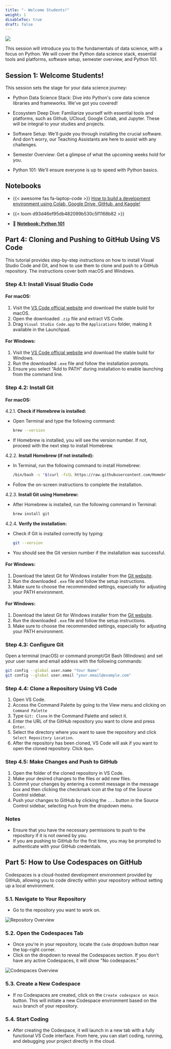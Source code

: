 ```yaml
---
title: "- Welcome Students!"
weight: 1
disableToc: true
draft: false
---
```


![](https://raw.githubusercontent.com/aaubs/ds-master/main/data/Images/Intro_BSD_M1.jpg)


This session will introduce you to the fundamentals of data science, with a focus on Python. We will cover the Python data science stack, essential tools and platforms, software setup, semester overview, and Python 101. 

## Session 1: Welcome Students!

This session sets the stage for your data science journey:

* Python Data Science Stack: Dive into Python's core data science libraries and frameworks. We've got you covered!

* Ecosystem Deep Dive: Familiarize yourself with essential tools and platforms, such as Github, UCloud, Google Colab, and Jupyter. These will be integral to your studies and projects.

* Software Setup: We'll guide you through installing the crucial software. And don't worry, our Teaching Assistants are here to assist with any challenges.

* Semester Overview: Get a glimpse of what the upcoming weeks hold for you.

* Python 101: We'll ensure everyone is up to speed with Python basics.


## Notebooks

* {{< awesome fas fa-laptop-code >}} [How to build a development environment using Colab, Google Drive, GitHub, and Kaggle!](https://colab.research.google.com/github/aaubs/ds-master/blob/main/notebooks/M1_Colab_GitHub_Drive_Kaggle_v2.ipynb)
* {{< loom d93d46ef95db482099b530c5f1168b82 >}} 

* 🚀 **[Notebook: Python 101](https://colab.research.google.com/github/aaubs/ds-master/blob/main/notebooks/M1-Python-101.ipynb)**

<!-- 
## Slides


{{<gslides src="https://docs.google.com/presentation/d/1FuYxsmobCmcxlUPui6_2uRAo1JHWuooSCM06NvbNL2c/edit#slide=id.g275bf9313ce_3_190">}} -->


## Part 4: Cloning and Pushing to GitHub Using VS Code

This tutorial provides step-by-step instructions on how to install Visual Studio Code and Git, and how to use them to clone and push to a GitHub repository. The instructions cover both macOS and Windows.

### Step 4.1: Install Visual Studio Code

#### For macOS:
1. Visit the [VS Code official website](https://code.visualstudio.com/) and download the stable build for macOS.
2. Open the downloaded `.zip` file and extract VS Code.
3. Drag `Visual Studio Code.app` to the `Applications` folder, making it available in the Launchpad.

#### For Windows:
1. Visit the [VS Code official website](https://code.visualstudio.com/) and download the stable build for Windows.
2. Run the downloaded `.exe` file and follow the installation prompts.
3. Ensure you select “Add to PATH” during installation to enable launching from the command line.

### Step 4.2: Install Git

#### For macOS:
4.2.1. **Check if Homebrew is installed:**
   - Open Terminal and type the following command:
     ```bash
     brew --version
     ```
   - If Homebrew is installed, you will see the version number. If not, proceed with the next step to install Homebrew.

4.2.2. **Install Homebrew (if not installed):**
   - In Terminal, run the following command to install Homebrew:
     ```bash
     /bin/bash -c "$(curl -fsSL https://raw.githubusercontent.com/Homebrew/install/HEAD/install.sh)"
     ```
   - Follow the on-screen instructions to complete the installation.

4.2.3. **Install Git using Homebrew:**
   - After Homebrew is installed, run the following command in Terminal:
     ```bash
     brew install git
     ```

4.2.4. **Verify the installation:**
   - Check if Git is installed correctly by typing:
     ```bash
     git --version
     ```
   - You should see the Git version number if the installation was successful.

#### For Windows:
1. Download the latest Git for Windows installer from the [Git website](https://git-scm.com/download/win).
2. Run the downloaded `.exe` file and follow the setup instructions.
3. Make sure to choose the recommended settings, especially for adjusting your PATH environment.

#### For Windows:
1. Download the latest Git for Windows installer from the [Git website](https://git-scm.com/download/win).
2. Run the downloaded `.exe` file and follow the setup instructions.
3. Make sure to choose the recommended settings, especially for adjusting your PATH environment.

### Step 4.3: Configure Git

Open a terminal (macOS) or command prompt/Git Bash (Windows) and set your user name and email address with the following commands:

```bash
git config --global user.name "Your Name"
git config --global user.email "your.email@example.com"
```

### Step 4.4: Clone a Repository Using VS Code

1. Open VS Code.
2. Access the Command Palette by going to the View menu and clicking on `Command Palette`
3. Type `Git: Clone` in the Command Palette and select it.
4. Enter the URL of the GitHub repository you want to clone and press `Enter`.
5. Select the directory where you want to save the repository and click `Select Repository Location`.
6. After the repository has been cloned, VS Code will ask if you want to open the cloned repository. Click `Open`.

### Step 4.5: Make Changes and Push to GitHub

1. Open the folder of the cloned repository in VS Code.
2. Make your desired changes to the files or add new files.
3. Commit your changes by entering a commit message in the message box and then clicking the checkmark icon at the top of the Source Control sidebar.
4. Push your changes to GitHub by clicking the `...` button in the Source Control sidebar, selecting `Push` from the dropdown menu.

### Notes

- Ensure that you have the necessary permissions to push to the repository if it is not owned by you.
- If you are pushing to GitHub for the first time, you may be prompted to authenticate with your GitHub credentials.

## Part 5: How to Use Codespaces on GitHub

Codespaces is a cloud-hosted development environment provided by GitHub, allowing you to code directly within your repository without setting up a local environment.

### 5.1. Navigate to Your Repository

- Go to the repository you want to work on. 

![Repository Overview](https://raw.githubusercontent.com/aaubs/ds-master/main/data/Images/githubspaces_1.png)

### 5.2. Open the Codespaces Tab

- Once you're in your repository, locate the `Code` dropdown button near the top-right corner.
- Click on the dropdown to reveal the Codespaces section. If you don't have any active Codespaces, it will show "No codespaces."

![Codespaces Overview](https://raw.githubusercontent.com/aaubs/ds-master/main/data/Images/githubspaces_2.png)

### 5.3. Create a New Codespace

- If no Codespaces are created, click on the `Create codespace on main` button. This will initiate a new Codespace environment based on the `main` branch of your repository.

### 5.4. Start Coding

- After creating the Codespace, it will launch in a new tab with a fully functional VS Code interface. From here, you can start coding, running, and debugging your project directly in the cloud.



<!-- ## Part 5: Codespaces using VS Code and TabNine

### Step 5.1: Install TabNine
 In your VS Code IDE, go to Extensions. Search for Tabnine Enterprise (Self-Hosted) and select it (don't mix it with the other Tabnine extension) and install the extension.

<img src="https://docs.tabnine.com/~gitbook/image?url=https%3A%2F%2F3436682446-files.gitbook.io%2F%7E%2Ffiles%2Fv0%2Fb%2Fgitbook-x-prod.appspot.com%2Fo%2Fspaces%252FY2qxVf5VTm3fmwP4B4Gx%252Fuploads%252Fgit-blob-b7381dba80646c164af243960b39dfad9663ab90%252Fvsc1.webp%3Falt%3Dmedia&width=768&dpr=2&quality=100&sign=f2f61826&sv=1" width="100">



### Step 5.2: Login to GitHubSpace Using TabNine
- Open the Command Pallet.
- Run: Tabnine: Sign in using auth token

<img src="https://docs.tabnine.com/~gitbook/image?url=https%3A%2F%2F3436682446-files.gitbook.io%2F%7E%2Ffiles%2Fv0%2Fb%2Fgitbook-x-prod.appspot.com%2Fo%2Fspaces%252FY2qxVf5VTm3fmwP4B4Gx%252Fuploads%252FVfFfzJ6QzB6QXOzwYER9%252Fsaas_auth_token_vsc_1.webp%3Falt%3Dmedia%26token%3D847e83ee-7861-4334-a419-da837895227e&width=768&dpr=2&quality=100&sign=b2a3b066&sv=1" width="100">


- The following popup will appear:

<img src="https://docs.tabnine.com/~gitbook/image?url=https%3A%2F%2F3436682446-files.gitbook.io%2F%7E%2Ffiles%2Fv0%2Fb%2Fgitbook-x-prod.appspot.com%2Fo%2Fspaces%252FY2qxVf5VTm3fmwP4B4Gx%252Fuploads%252FyxURDVNuC3hK2pJ6Vk6v%252Fsaas_auth_token_vsc_2.webp%3Falt%3Dmedia%26token%3Ded87d380-66a3-43dd-9c48-b972eb17e71a&width=768&dpr=2&quality=100&sign=936c359b&sv=1" width="100">

- If you already have an authentication token, click Sign in and skip to the relevant step below.
- If you don't already have a token, click Get auth token.
- The browser will open with the following screen for signing up, which includes a secret personal authentication token:
<img src="https://docs.tabnine.com/~gitbook/image?url=https%3A%2F%2F3436682446-files.gitbook.io%2F%7E%2Ffiles%2Fv0%2Fb%2Fgitbook-x-prod.appspot.com%2Fo%2Fspaces%252FY2qxVf5VTm3fmwP4B4Gx%252Fuploads%252FVL7SAZY9SuAMlvjOHzLy%252Fsaas_auth_token_jb_3.webp%3Falt%3Dmedia%26token%3D2df0c466-1eba-40c6-a848-9141c71b19f0&width=768&dpr=2&quality=100&sign=cbd18a65&sv=1" width="100">

- Copy the token and go back to your IDE.
- Paste your authentication token in the following popup and click Enter:

<img src="https://lh7-us.googleusercontent.com/YD9KAz4nlJYH8c5k1BCpQDqs-pnf-gqlJJv0MDZmnd8otSm7CvRZi32UaQxOF7wlWQZzv-G_XTUB7otAyqR7HRzPVwyVpgwHBsyoPEyspuWRPfV39ZlJ4s81sITxyes3Cqi1wRhPFkN3kiu5KwmVBgSAkw=s2048" width="100"> -->
